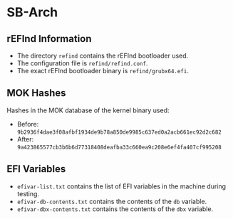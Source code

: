 # SB-Arch

## rEFInd Information
- The directory `refind` contains the rEFInd bootloader used.
- The configuration file is `refind/refind.conf`.
- The exact rEFInd bootloader binary is `refind/grubx64.efi`.

## MOK Hashes
Hashes in the MOK database of the kernel binary used:
- Before: `9b2936f4dae3f08afbf1934de9b78a850de9985c637ed0a2acb661ec92d2c682`
- After: `9a423865577cb3b6b6d77318408deafba33c660ea9c208e6ef4fa407cf995208`

## EFI Variables
- `efivar-list.txt` contains the list of EFI variables in the machine during testing.
- `efivar-db-contents.txt` contains the contents of the `db` variable.
- `efivar-dbx-contents.txt` contains the contents of the `dbx` variable.
